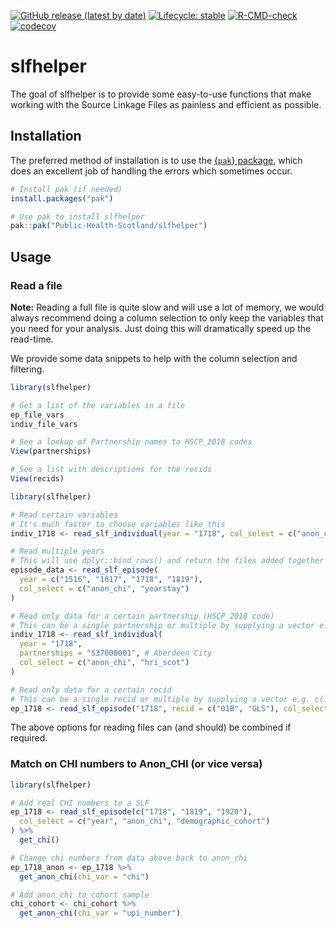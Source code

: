 
<!-- README.md is generated from README.Rmd. Please edit that file -->
<!-- badges: start -->

[![GitHub release (latest by
date)](https://img.shields.io/github/v/release/Public-Health-Scotland/slfhelper)](https://github.com/Public-Health-Scotland/slfhelper/releases/latest)
[![Lifecycle:
stable](https://img.shields.io/badge/lifecycle-stable-brightgreen.svg)](https://lifecycle.r-lib.org/articles/stages.html#stable)
[![R-CMD-check](https://github.com/Public-Health-Scotland/slfhelper/actions/workflows/R-CMD-check.yaml/badge.svg)](https://github.com/Public-Health-Scotland/slfhelper/actions/workflows/R-CMD-check.yaml)
[![codecov](https://codecov.io/gh/Public-Health-Scotland/slfhelper/branch/production/graph/badge.svg?token=ev2n04MPNG)](https://codecov.io/gh/Public-Health-Scotland/slfhelper)
<!-- badges: end -->

# slfhelper

The goal of slfhelper is to provide some easy-to-use functions that make
working with the Source Linkage Files as painless and efficient as
possible.

## Installation

The preferred method of installation is to use the [{`pak`}
package](https://pak.r-lib.org/), which does an excellent job of
handling the errors which sometimes occur.

``` r
# Install pak (if needed)
install.packages("pak")

# Use pak to install slfhelper
pak::pak("Public-Health-Scotland/slfhelper")
```

## Usage

### Read a file

**Note:** Reading a full file is quite slow and will use a lot of
memory, we would always recommend doing a column selection to only keep
the variables that you need for your analysis. Just doing this will
dramatically speed up the read-time.

We provide some data snippets to help with the column selection and
filtering.

``` r
library(slfhelper)

# Get a list of the variables in a file
ep_file_vars
indiv_file_vars

# See a lookup of Partnership names to HSCP_2018 codes
View(partnerships)

# See a list with descriptions for the recids
View(recids)
```

``` r
library(slfhelper)

# Read certain variables
# It's much faster to choose variables like this
indiv_1718 <- read_slf_individual(year = "1718", col_select = c("anon_chi", "hri_scot"))

# Read multiple years
# This will use dplyr::bind_rows() and return the files added together as a single tibble
episode_data <- read_slf_episode(
  year = c("1516", "1617", "1718", "1819"),
  col_select = c("anon_chi", "yearstay")
)

# Read only data for a certain partnership (HSCP_2018 code)
# This can be a single partnership or multiple by supplying a vector e.g. c(...)
indiv_1718 <- read_slf_individual(
  year = "1718",
  partnerships = "S37000001", # Aberdeen City
  col_select = c("anon_chi", "hri_scot")
)

# Read only data for a certain recid
# This can be a single recid or multiple by supplying a vector e.g. c(...)
ep_1718 <- read_slf_episode("1718", recid = c("01B", "GLS"), col_select = c("anon_chi", "yearstay"))
```

The above options for reading files can (and should) be combined if
required.

### Match on CHI numbers to Anon_CHI (or vice versa)

``` r
library(slfhelper)

# Add real CHI numbers to a SLF
ep_1718 <- read_slf_episode(c("1718", "1819", "1920"),
  col_select = c("year", "anon_chi", "demographic_cohort")
) %>%
  get_chi()

# Change chi numbers from data above back to anon_chi
ep_1718_anon <- ep_1718 %>%
  get_anon_chi(chi_var = "chi")

# Add anon_chi to cohort sample
chi_cohort <- chi_cohort %>%
  get_anon_chi(chi_var = "upi_number")
```
